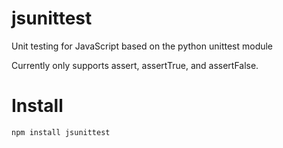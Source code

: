 # jsunittest
Unit testing for JavaScript based on the python unittest module

Currently only supports assert, assertTrue, and assertFalse.

# Install
```
npm install jsunittest
```
